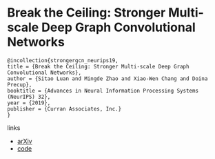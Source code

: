 # Break the Ceiling: Stronger Multi-scale Deep Graph Convolutional Networks

```
@incollection{strongergcn_neurips19,
title = {Break the Ceiling: Stronger Multi-scale Deep Graph Convolutional Networks},
author = {Sitao Luan and Mingde Zhao and Xiao-Wen Chang and Doina Precup},
booktitle = {Advances in Neural Information Processing Systems (NeurIPS) 32},
year = {2019},
publisher = {Curran Associates, Inc.}
}
```

links
- [arXiv](https://arxiv.org/abs/1906.02174)
- [code](https://github.com/y-fujiwr/Stronger_GCN)

